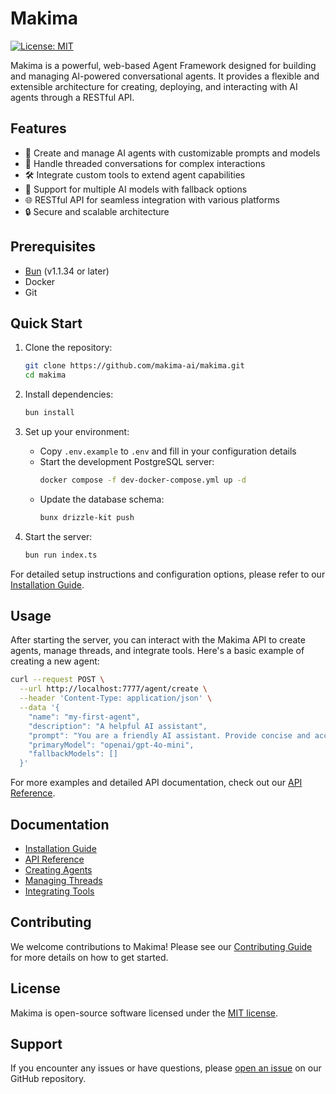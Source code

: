 # Makima

[![License: MIT](https://img.shields.io/badge/License-MIT-yellow.svg)](https://opensource.org/licenses/MIT)

Makima is a powerful, web-based Agent Framework designed for building and managing AI-powered conversational agents. It provides a flexible and extensible architecture for creating, deploying, and interacting with AI agents through a RESTful API.

## Features

- 🤖 Create and manage AI agents with customizable prompts and models
- 🧵 Handle threaded conversations for complex interactions
- 🛠 Integrate custom tools to extend agent capabilities
- 🔄 Support for multiple AI models with fallback options
- 🌐 RESTful API for seamless integration with various platforms
- 🔒 Secure and scalable architecture

## Prerequisites

- [Bun](https://bun.sh) (v1.1.34 or later)
- Docker
- Git

## Quick Start

1. Clone the repository:

   ```bash
   git clone https://github.com/makima-ai/makima.git
   cd makima
   ```

2. Install dependencies:

   ```bash
   bun install
   ```

3. Set up your environment:

   - Copy `.env.example` to `.env` and fill in your configuration details
   - Start the development PostgreSQL server:
     ```bash
     docker compose -f dev-docker-compose.yml up -d
     ```
   - Update the database schema:
     ```bash
     bunx drizzle-kit push
     ```

4. Start the server:
   ```bash
   bun run index.ts
   ```

For detailed setup instructions and configuration options, please refer to our [Installation Guide](docs/installation.md).

## Usage

After starting the server, you can interact with the Makima API to create agents, manage threads, and integrate tools. Here's a basic example of creating a new agent:

```bash
curl --request POST \
  --url http://localhost:7777/agent/create \
  --header 'Content-Type: application/json' \
  --data '{
    "name": "my-first-agent",
    "description": "A helpful AI assistant",
    "prompt": "You are a friendly AI assistant. Provide concise and accurate responses.",
    "primaryModel": "openai/gpt-4o-mini",
    "fallbackModels": []
  }'
```

For more examples and detailed API documentation, check out our [API Reference](docs/api-reference.md).

## Documentation

- [Installation Guide](docs/installation.md)
- [API Reference](docs/api-reference.md)
- [Creating Agents](docs/creating-agents.md)
- [Managing Threads](docs/managing-threads.md)
- [Integrating Tools](docs/integrating-tools.md)

## Contributing

We welcome contributions to Makima! Please see our [Contributing Guide](CONTRIBUTING.md) for more details on how to get started.

## License

Makima is open-source software licensed under the [MIT license](LICENSE).

## Support

If you encounter any issues or have questions, please [open an issue](https://github.com/makima-ai/makima/issues) on our GitHub repository.

